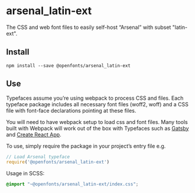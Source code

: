 
# arsenal_latin-ext

The CSS and web font files to easily self-host “Arsenal” with subset "latin-ext".

## Install

`npm install --save @openfonts/arsenal_latin-ext`

## Use

Typefaces assume you’re using webpack to process CSS and files. Each typeface
package includes all necessary font files (woff2, woff) and a CSS file with
font-face declarations pointing at these files.

You will need to have webpack setup to load css and font files. Many tools built
with Webpack will work out of the box with Typefaces such as [Gatsby](https://github.com/gatsbyjs/gatsby)
and [Create React App](https://github.com/facebookincubator/create-react-app).

To use, simply require the package in your project’s entry file e.g.

```javascript
// Load Arsenal typeface
require('@openfonts/arsenal_latin-ext')
```

Usage in SCSS:
```scss
@import "~@openfonts/arsenal_latin-ext/index.css";
```
